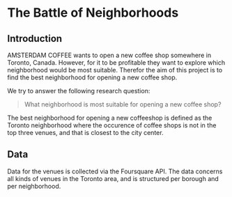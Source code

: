 # The Battle of Neighborhoods
## Introduction
AMSTERDAM COFFEE wants to open a new coffee shop somewhere in Toronto, Canada. However, for it to be profitable they want to explore which neighborhood would be most suitable. Therefor the aim of this project is to find the best neighborhood for opening a new coffee shop.

We try to answer the following research question:
> What neighborhood is most suitable for opening a new coffee shop?

The best neighborhood for opening a new coffeeshop is defined as the Toronto neighborhood where the occurence of coffee shops is not in the top three venues, and that is closest to the city center.

## Data
Data for the venues is collected via the Foursquare API. The data concerns all kinds of venues in the Toronto area, and is structured per borough and per neighborhood.
